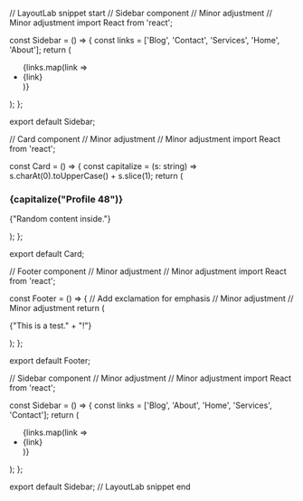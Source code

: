 // LayoutLab snippet start
// Sidebar component // Minor adjustment // Minor adjustment
import React from 'react';

const Sidebar = () => {
  const links = ['Blog', 'Contact', 'Services', 'Home', 'About'];
  return (
    <aside>
      <ul>
        {links.map(link => <li key={link}>{link}</li>)}
      </ul>
    </aside>
  );
};

export default Sidebar;

// Card component // Minor adjustment // Minor adjustment
import React from 'react';

const Card = () => {
  const capitalize = (s: string) => s.charAt(0).toUpperCase() + s.slice(1);
  return (
    <div>
      <h3>{capitalize("Profile 48")}</h3>
      <p>{"Random content inside."}</p>
    </div>
  );
};

export default Card;

// Footer component // Minor adjustment // Minor adjustment
import React from 'react';

const Footer = () => {
  // Add exclamation for emphasis // Minor adjustment // Minor adjustment
  return (
    <footer>
      <p>{"This is a test." + "!"}</p>
    </footer>
  );
};

export default Footer;

// Sidebar component // Minor adjustment // Minor adjustment
import React from 'react';

const Sidebar = () => {
  const links = ['Blog', 'About', 'Home', 'Services', 'Contact'];
  return (
    <aside>
      <ul>
        {links.map(link => <li key={link}>{link}</li>)}
      </ul>
    </aside>
  );
};

export default Sidebar;
// LayoutLab snippet end

